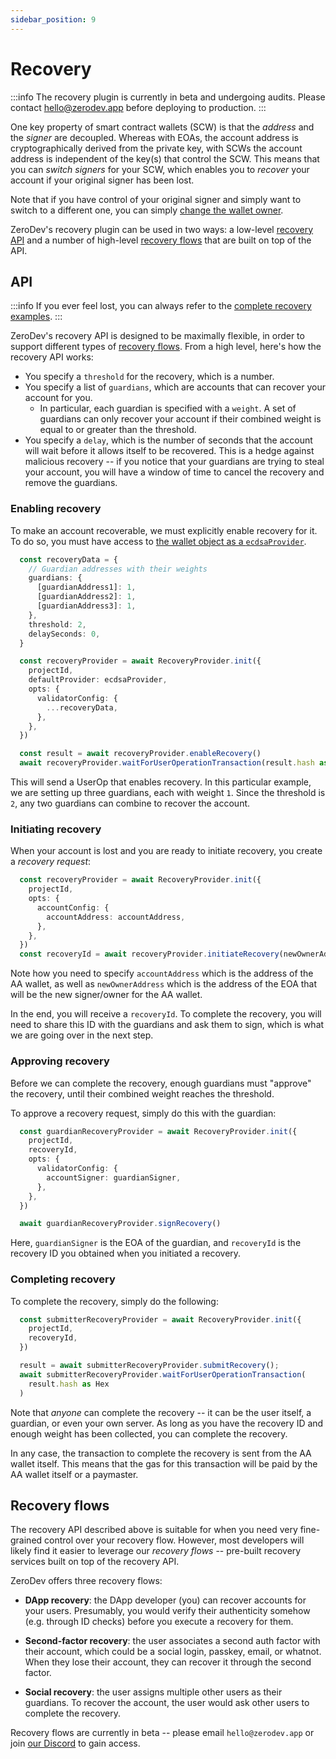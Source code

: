 ```yaml
---
sidebar_position: 9
---
```


# Recovery

:::info
The recovery plugin is currently in beta and undergoing audits.  Please contact hello@zerodev.app before deploying to production.
:::

One key property of smart contract wallets (SCW) is that the *address* and the *signer* are decoupled.  Whereas with EOAs, the account address is cryptographically derived from the private key, with SCWs the account address is independent of the key(s) that control the SCW.  This means that you can *switch signers* for your SCW, which enables you to *recover* your account if your original signer has been lost.

Note that if you have control of your original signer and simply want to switch to a different one, you can simply [change the wallet owner](/use-wallets/change-wallet-owner).

ZeroDev's recovery plugin can be used in two ways: a low-level [recovery API](#api) and a number of high-level [recovery flows](#recovery-flows) that are built on top of the API.

## API

:::info
If you ever feel lost, you can always refer to the [complete recovery examples](https://github.com/zerodevapp/plugin-examples/tree/main/recovery).
:::

ZeroDev's recovery API is designed to be maximally flexible, in order to support different types of [recovery flows](#recovery-flows).  From a high level, here's how the recovery API works:

- You specify a `threshold` for the recovery, which is a number.
- You specify a list of `guardians`, which are accounts that can recover your account for you.
  - In particular, each guardian is specified with a `weight`.  A set of guardians can only recover your account if their combined weight is equal to or greater than the threshold.
- You specify a `delay`, which is the number of seconds that the account will wait before it allows itself to be recovered.  This is a hedge against malicious recovery -- if you notice that your guardians are trying to steal your account, you will have a window of time to cancel the recovery and remove the guardians.

### Enabling recovery

To make an account recoverable, we must explicitly enable recovery for it.  To do so, you must have access to [the wallet object as a `ecdsaProvider`](https://docs.zerodev.app/create-wallets/overview).

```typescript
  const recoveryData = {
    // Guardian addresses with their weights
    guardians: {  
      [guardianAddress1]: 1,
      [guardianAddress2]: 1,
      [guardianAddress3]: 1,
    },
    threshold: 2,
    delaySeconds: 0,
  }

  const recoveryProvider = await RecoveryProvider.init({
    projectId,
    defaultProvider: ecdsaProvider,
    opts: {
      validatorConfig: {
        ...recoveryData,
      },
    },
  })

  const result = await recoveryProvider.enableRecovery()
  await recoveryProvider.waitForUserOperationTransaction(result.hash as Hex)
```

This will send a UserOp that enables recovery.  In this particular example, we are setting up three guardians, each with weight `1`.  Since the threshold is `2`, any two guardians can combine to recover the account.

### Initiating recovery

When your account is lost and you are ready to initiate recovery, you create a *recovery request*:

```typescript
  const recoveryProvider = await RecoveryProvider.init({
    projectId,
    opts: {
      accountConfig: {
        accountAddress: accountAddress,
      },
    },
  })
  const recoveryId = await recoveryProvider.initiateRecovery(newOwnerAddress)
```

Note how you need to specify `accountAddress` which is the address of the AA wallet, as well as `newOwnerAddress` which is the address of the EOA that will be the new signer/owner for the AA wallet.

In the end, you will receive a `recoveryId`.  To complete the recovery, you will need to share this ID with the guardians and ask them to sign, which is what we are going over in the next step.

### Approving recovery

Before we can complete the recovery, enough guardians must "approve" the recovery, until their combined weight reaches the threshold.

To approve a recovery request, simply do this with the guardian:

```typescript
  const guardianRecoveryProvider = await RecoveryProvider.init({
    projectId,
    recoveryId,
    opts: {
      validatorConfig: {
        accountSigner: guardianSigner,
      },
    },
  })

  await guardianRecoveryProvider.signRecovery()
```

Here, `guardianSigner` is the EOA of the guardian, and `recoveryId` is the recovery ID you obtained when you initiated a recovery.

### Completing recovery

To complete the recovery, simply do the following:

```typescript
  const submitterRecoveryProvider = await RecoveryProvider.init({
    projectId,
    recoveryId,
  })

  result = await submitterRecoveryProvider.submitRecovery();
  await submitterRecoveryProvider.waitForUserOperationTransaction(
    result.hash as Hex
  )
```

Note that *anyone* can complete the recovery -- it can be the user itself, a guardian, or even your own server.  As long as you have the recovery ID and enough weight has been collected, you can complete the recovery.

In any case, the transaction to complete the recovery is sent from the AA wallet itself.  This means that the gas for this transaction will be paid by the AA wallet itself or a paymaster.

## Recovery flows

The recovery API described above is suitable for when you need very fine-grained control over your recovery flow.  However, most developers will likely find it easier to leverage our *recovery flows* -- pre-built recovery services built on top of the recovery API.

ZeroDev offers three recovery flows:

- **DApp recovery**: the DApp developer (you) can recover accounts for your users.  Presumably, you would verify their authenticity somehow (e.g. through ID checks) before you execute a recovery for them.

- **Second-factor recovery**: the user associates a second auth factor with their account, which could be a social login, passkey, email, or whatnot.  When they lose their account, they can recover it through the second factor.

- **Social recovery**: the user assigns multiple other users as their guardians.  To recover the account, the user would ask other users to complete the recovery.

Recovery flows are currently in beta -- please email `hello@zerodev.app` or join [our Discord](https://discord.gg/KS9MRaTSjx) to gain access.
